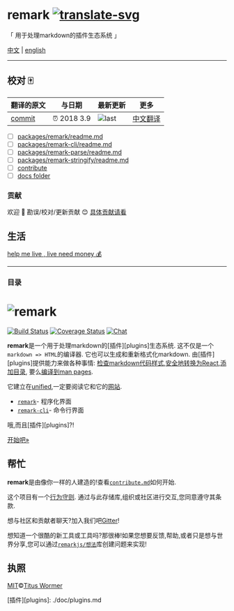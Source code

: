 # remark  [![translate-svg]][translate-list] 

[translate-svg]: http://llever.com/translate.svg
[translate-list]: https://github.com/chinanf-boy/chinese-translate-list

「 用于处理markdown的插件生态系统 」

[中文](./readme.md) | [english](https://github.com/remarkjs/remark)


---


## 校对 🀄️

<!-- doc-templite START generated -->
<!-- repo = 'remarkjs/remark' -->
<!-- commit = '41dd27f091a67909b70f016da8601ef7c5f1ad9a' -->
<!-- time = '2018 3.9' -->
翻译的原文 | 与日期 | 最新更新 | 更多
---|---|---|---
[commit] | ⏰ 2018 3.9 | ![last] | [中文翻译][translate-list]

[last]: https://img.shields.io/github/last-commit/remarkjs/remark.svg
[commit]: https://github.com/remarkjs/remark/tree/41dd27f091a67909b70f016da8601ef7c5f1ad9a

<!-- doc-templite END generated -->

- [ ]  [packages/remark/readme.md](./packages/remark/readme.md)
- [ ]  [packages/remark-cli/readme.md](./packages/remark-cli/readme.md)
- [ ]  [packages/remark-parse/readme.md](./packages/remark-parse/readme.md)
- [ ]  [packages/remark-stringify/readme.md](./packages/remark-stringify/readme.md)
- [ ]  [contribute]
- [ ]  [docs folder](./docs)

### 贡献

欢迎 👏 勘误/校对/更新贡献 😊 [具体贡献请看](https://github.com/chinanf-boy/chinese-translate-list#贡献)

## 生活

[help me live , live need money 💰](https://github.com/chinanf-boy/live-need-money)

---

### 目录

<!-- START doctoc -->
<!-- END doctoc -->


# ![remark][logo]

[![Build Status][build-badge]][build-status]
[![Coverage Status][coverage-badge]][coverage-status]
[![Chat][chat-badge]][chat]

**remark**是一个用于处理markdown的[插件][plugins]生态系统. 这不仅是一个`markdown => HTML`的编译器. 它也可以生成和重新格式化markdown. 由[插件][plugins]提供能力来做各种事情: [检查markdown代码样式][remark-lint],[安全地转换为React][remark-react],[添加目录][remark-toc], 要么[编译到man pages][remark-man]. 

它建立在[unified],一定要阅读它和它的[网站][website]. 

-   [`remark`][api]- 程序化界面
-   [`remark-cli`][cli]- 命令行界面

哦,而且[插件][plugins]?!

[开始吧»][getting-started]

## 帮忙

**remark**是由像你一样的人建造的!查看[`contribute.md`][contribute]如何开始. 

这个项目有一个[行为守则][coc]. 通过与此存储库,组织或社区进行交互,您同意遵守其条款. 

想与社区和贡献者聊天?加入我们吧[Gitter][chat]!

想知道一个很酷的新工具或工具吗?那很棒!如果您想要反馈,帮助,或者只是想与世界分享,您可以通过[`remarkjs/想法`][ideas]库创建问题来实现!

## 执照

[MIT](LICENSE)©[Titus Wormer](http://wooorm.com)

<!-- Definitions -->

[logo]: https://cdn.rawgit.com/remarkjs/remark/ee78519/logo.svg

[build-badge]: https://img.shields.io/travis/remarkjs/remark.svg

[build-status]: https://travis-ci.org/remarkjs/remark

[coverage-badge]: https://img.shields.io/codecov/c/github/remarkjs/remark.svg

[coverage-status]: https://codecov.io/github/remarkjs/remark

[chat-badge]: https://img.shields.io/gitter/room/remarkjs/Lobby.svg

[chat]: https://gitter.im/remarkjs/Lobby

[api]: ./packages/remark

[cli]: ./packages/remark-cli

[插件][plugins]: ./doc/plugins.md

[remark-lint]: https://github.com/remarkjs/remark-lint

[remark-react]: https://github.com/mapbox/remark-react

[remark-toc]: https://github.com/remarkjs/remark-toc

[remark-man]: https://github.com/remarkjs/remark-man

[getting-started]: ./doc/getting-started.zh.md

[unified]: https://github.com/unifiedjs/unified

[website]: https://unifiedjs.github.io

[contribute]: contribute.zh.md

[coc]: https://www.contributor-covenant.org/zh-cn/version/1/4/code-of-conduct

[ideas]: https://github.com/remarkjs/ideas
